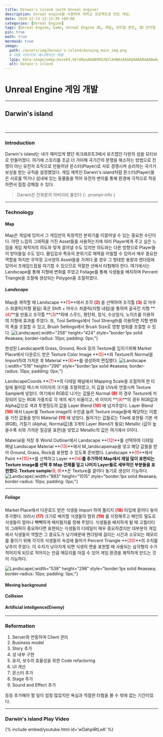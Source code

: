 ```yaml
---
title: Darwin's island (with Unreal engine)
description: Unreal engine을 사용하여 대학교 프로젝트로 만든 게임.
date: 2020-12-13 12:15:39 +09:00
categories: [Unreal Engine]
tags: [Unreal Engine, Game, Unreal Engine 3D, 게임, 언리얼 엔진, 3D 언리얼 엔진, PC, PC 게임, PC game, Computer game, 게임 개발, 1인 개발자, 1인 게임, 배틀 로얄, 서바이벌]
pin: true
math: true
mermaid: true
image:
  path: /assets/img/Darwin's-island/darwing_main_img.png
  # 대표 이미지의 애니메이션 적용
  lqip: data:image/webp;base64,UklGRpoAAABXRUJQVlA4WAoAAAAQAAAADwAABwAAQUxQSDIAAAARL0AmbZurmr57yyIiqE8oiG0bejIYEQTgqiDA9vqnsUSI6H+oAERp2HZ65qP/VIAWAFZQOCBCAAAA8AEAnQEqEAAIAAVAfCWkAALp8sF8rgRgAP7o9FDvMCkMde9PK7euH5M1m6VWoDXf2FkP3BqV0ZYbO6NA/VFIAAAA
  alt: Darwin's island
---
```

<!--  -->
# **Unreal Engine 게임 개발**
<hr>

## **Darwin's island**
<br>
<hr>

### **Introduction**
Darwin's island는 내가 재미있게 했던 워크래프트3에서 유즈맵인 다윈의 섬을 모티브로 만들어졌다. 여기에 스토리를 조금 더 가미해 국가간의 분쟁을 해소하는 방법으로 전쟁이 아닌 유전자 조작으로 만들어낸 몬스터(Player)로 서로 경쟁시켜 승리하는 국가가 보상을 받는 규칙을 설정했었다.
게임 제목인 Darwin's island처럼 몬스터(Player)들은 서로를 먹거나 섬내에 있는 동물들을 먹어 유전자 변이를 통해 환경에 극적으로 적응하면서 점점 강해질 수 있다.
>Darwin은 진화론의 아버지라 불린다
{: .prompt-info }

<hr>

### **Technology**

#### **Map**
Map은 게임에 있어서 그 게임만의 독창적인 분위기를 이끌어낼 수 있는 중요한 수단이다. 어떤 느낌의 그래픽을 가진 Asset들을 사용하는지에 따라 Player에게 주고 싶은 느낌을 게임 제작자의 의도와 맞게 끌어낼 수도 있지만 의도와는 다른 방향으로 Player들이 받아들일 수도 있다. 몰입감과 특유의 분위기로 매력을 어필할 수 있어서 매우 중요한 역할을 하지만 무작정 고사양의 Asset들을 가져다 쓸 경우 그 방대한 용량과 렌더링에 있어서 프레임드랍을 야기할 수 있으므로 적절한 선에서 타협해야 한다. 여기에서는 Landscape를 통해 지형에 변화를 주었고 Foliage를 통해 식생들을 배치하며 Percent Triangle을 조절해 생성되는 Polygon을 조절하였다.

##### **Landscape**
Map을 제작할 때 Landscape **<span style="color:red;font-size:100%">(1)</span>**에서 조각 **<span style="color:red;font-size:100%">(2)</span>** 을 선택하여 조각툴 **<span style="color:red;font-size:100%">(3)</span>** 로 마우스 좌클릭(지형 올림) 혹은 Shift + 마우스 좌클릭(지형 내림)을 통하여 굴곡진 지형 **<span style="color:red;font-size:100%">(4)</span>**을 만들고 조각툴 **<span style="color:red;font-size:100%">(3)</span>**외에 스무드, 평탄화, 침식, 수상침식, 노이즈를 이용하여 지형에 효과를 주었다. 또, Tool Settings에서 Tool Strength를 이용하면 지형 변화의 폭을 조절할 수 있고, Brush Settings에서 Brush Size로 영향 범위를 조절할 수 있다.
![Landscape](/assets/img/Darwin's-island/landscape.png){:width="258" height="424" style="border:1px solid #eaeaea; border-radius: 10px; padding: 0px;"}

완성된 Landscape에 Grass, Ground, Rock 등의 Texture를 입히기위해 Market Place에서 다운로드 받은 Texture Color Image **<span style="color:red;font-size:100%">(5)</span>**와 Texture의 Normal을 Import하여 가져온 후 Material **<span style="color:red;font-size:100%">(6)</span>**를 생성하여 편집했다.
![Landscape](/assets/img/Darwin's-island/Texture.png){:width="518" height="296" style="border:1px solid #eaeaea; border-radius: 10px; padding: 0px;"}

LandscapeCoords **<span style="color:red;font-size:100%">(7)</span>**의 디테일 패널에서 Mapping Scale을 조절하여 한 타일에 들어갈 텍스쳐 이미지의 크기를 조절하였고, 이 값을 UVs와 연결시켜 Texture Sample에 넣었다. 여기에서 RGB로 나가는 값들은 Normal **<span style="color:red;font-size:100%">(8)</span>** 의 경우 Texture에 저장되어 있는 RGB 가중치로 각 색의 세기 비율이고, 색 이미지 **<span style="color:red;font-size:100%">(9)</span>**의 경우 RGB값과 Alpha값으로 색과 투명정도의 값을  Layer Blend **<span style="color:red;font-size:100%">(10)</span>** 에 넘겨주었다. Layer Blend **<span style="color:red;font-size:100%">(10)</span>** 에서 Layer를 Texture image의 수만큼 늘려 Texture image들에 해당하는 이름을 가진 값들을 받아 Material **<span style="color:red;font-size:100%">(11)</span>** 에 넣었다. 들어가는 값들로는 Tile에 표현될 기본 색(RGB), 거칠기 (Alpha), Normal값(총 3개의 Layer Blend가 필요) Metallic (값이 높을수록 쇠와 가까운 질감을 표현)을 넣었고 Metallic의 값은 여기에서 0이다.

 Material을 저장 후 World Outliner에서 Landscape **<span style="color:red;font-size:100%">(12)</span>**를 선택하여 디테일 패널 Landscape Material **<span style="color:red;font-size:100%">(13)</span>**에서 M_landscapemap을 넣고 해당 값들을 받아 Ground, Grass, Rock을 표현할 수 있도록 준비했다. Landscape **<span style="color:red;font-size:100%">(1)</span>**에서 Paint **<span style="color:red;font-size:100%">(15)</span>**를 선책하고 Layer **<span style="color:red;font-size:100%">(14)</span>**를 추가하여 Map에서 제일 많이 표현되는 Texture image를 선택 후 Map 전체를 덮고 나머지 Layer들로 세부적인 부분들을 표현했다. Texture sample**<span style="color:red;font-size:100%">(8, 9)</span>**은 Texture를 끌어다 놓기로 생성이 가능하다.
 ![Landscape](/assets/img/Darwin's-island/Layer_blending.png){:width="883" height="1015" style="border:1px solid #eaeaea; border-radius: 10px; padding: 0px;"}

 <hr>

##### **Foliage**

Market Place에서 다운로드 받은 식생을 Import 하여 폴리지 **<span style="color:red;font-size:100%">(18)</span>** 타입에 끌어다 놓아 추가했다. 브러시 **<span style="color:red;font-size:100%">(17)</span>** 크기로 배치할 식생들의 범위 **<span style="color:red;font-size:100%">(19)</span>** 를 지정해주고 페인트 밀도로 식생들이 얼마나 빽빽하게 배치될지를 정해 주었다. 식생들을 배치하게 될 때 고퀄리티의 그래픽이 중요하다면 표현되는 식생들의 디테일이 매우 중요하겠지만 대부분의 게임에서 식생들의 역할은 그 중요도가 낮기때문에 렌더링에 걸리는 시간과 소모되는 메모리를 줄이기 위해 각각의 식생들의 속성에 들어가 Percent Triangle **<span style="color:red;font-size:100%">(20)</span>**의 수치를 낮추어 주었다. 이 수치가 낮아지게 되면 식생의 면을 표현할 때 사용되는 삼각형의 수가 적어지게 되므로 적어지는 만큼 메모리를 아낄 수 있어 게임 환경을 쾌적하게 만드는 것이 가능하다.

 ![Landscape](/assets/img/Darwin's-island/Foliage.png){:width="538" height="298" style="border:1px solid #eaeaea; border-radius: 10px; padding: 0px;"}

#### **Moving background**


#### **Collision**


#### **Artificial inteligence(Enemy)**


<hr>

### **Reformation**

1. Server와 연동하여 Client 관리
2. Business model
3. Story 추가
4. 성 내부 구현
5. 유지, 보수의 효율성을 위한 Code refactoring
6. UI 개선
7. 몬스터 추가
8. Stage 추가
9. Sound and Effect 추가

등등 추가해야 할 일이 엄청 많았지만 욕심과 적절한 타협을 볼 수 밖에 없는 기간이었다.

<hr>

### **Darwin's island Play Video**
{% include embed/youtube.html id='wDahpiRtLeA' %}
<!-- 이미지 -->
<!-- ![평활 입자 유체역학 커널 그림](/assets/img/smoothed-particle-hydrodynamics/SmoothingKernelFigurewithWhiteBackground.png){:width="500" height="589" style="border:1px solid #eaeaea; border-radius: 10px; padding: 0px;"} 
_**<span style="color:deepskyblue; font-size:150%">Figure 1. </span>
<span style="color:gainsboro;font-size:150%">Particle approximation using particles within the particle range(ℎ), 𝑘ℎ is the particle range, $$r_{ij}$$ is the distance between the neighbor particle and the central particle(red).</span>**_ -->